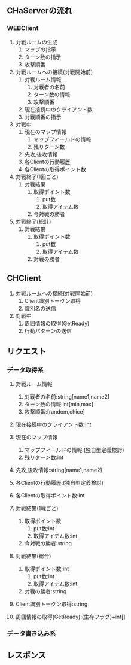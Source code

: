 ## CHaServerの流れ

### WEBClient
1. 対戦ルームの生成
    1. マップの指示
    2. ターン数の指示
    3. 攻撃順番
2. 対戦ルームへの接続(対戦開始前)
    1. 対戦ルーム情報
        1. 対戦者の名前
        2. ターン数の情報
        3. 攻撃順番
    2. 現在接続中のクライアント数
    3. 対戦順番の指示
3. 対戦中
    1. 現在のマップ情報
        1. マップフィールドの情報
        2. 残りターン数
    2. 先攻,後攻情報 
    3. 各Clientの行動履歴
    4. 各Clientの取得ポイント数
4. 対戦終了(1回ごと)
    1. 対戦結果
        1. 取得ポイント数
            1. put数
            2. 取得アイテム数
        2. 今対戦の勝者
5. 対戦終了(総計)
    1. 対戦結果
        1. 取得ポイント数
            1. put数
            2. 取得アイテム数
        2. 対戦の勝者

## CHClient
1. 対戦ルームへの接続(対戦開始前)
    1. Client識別トークン取得
    2. 識別名の送信
2. 対戦中
    1. 周囲情報の取得(GetReady)
    2. 行動パターンの送信



    

## リクエスト
### データ取得系
1. 対戦ルーム情報
    1. 対戦者の名前:string[name1,name2]
    2. ターン数の情報:int[min,max]
    3. 攻撃順番:[random,chice]
2. 現在接続中のクライアント数:int

1. 現在のマップ情報
    1. マップフィールドの情報:(独自型定義検討)
    2. 残りターン数:int
2. 先攻,後攻情報:string[name1,name2]
3. 各Clientの行動履歴:(独自型定義検討)
4. 各Clientの取得ポイント数:int

1. 対戦結果(1戦ごと)
    1. 取得ポイント数
        1. put数:int
        2. 取得アイテム数:int
    2. 今対戦の勝者:string

1. 対戦結果(総合)
    1. 取得ポイント数:int
        1. put数:int
        2. 取得アイテム数:int
    2. 対戦の勝者:string

1. Client識別トークン取得:string
1. 周囲情報の取得(GetReady):(生存フラグ)+int[]
### データ書き込み系



## レスポンス